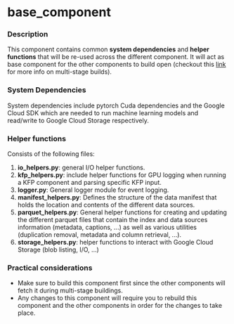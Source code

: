 # base_component

### Description

This component contains common **system dependencies**  and **helper functions** that will be re-used across the different component. It 
will act as base component for the other components to build open (checkout this [link](https://docs.docker.com/build/building/multi-stage/#:~:text=Use%20multi%2Dstage%20builds%F0%9F%94%97)
for more info on multi-stage builds).

### **System Dependencies**
System dependencies include pytorch Cuda dependencies and the Google Cloud SDK which are needed to run
machine learning models and read/write to Google Cloud Storage respectively. 

### **Helper functions**
Consists of the following files:

1. **io_helpers.py**: general I/O helper functions.
2. **kfp_helpers.py**: include helper functions for GPU logging when running a KFP component and parsing specific KFP input.
3. **logger.py**: General logger module for event logging. 
4. **manifest_helpers.py**: Defines the structure of the data manifest that holds the location and contents of the different data sources. 
5. **parquet_helpers.py**: General helper functions for creating and updating the different parquet files that contain the index and data sources information (metadata, captions, ...) as well
as various utilities (duplication removal, metadata and column retrieval, ...). 
6. **storage_helpers.py**: helper functions to interact with Google Cloud Storage (blob listing, I/O, ...)

### **Practical considerations**

* Make sure to build this component first since the other components will fetch it during multi-stage buildings.
* Any changes to this component will require you to rebuild this component and the other components in order for the changes to take place. 